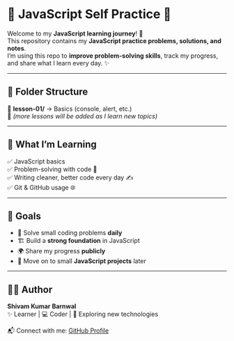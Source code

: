 # 🌟 JavaScript Self Practice 🚀  

Welcome to my **JavaScript learning journey**! 🎉  
This repository contains my **JavaScript practice problems, solutions, and notes**.  
I’m using this repo to **improve problem-solving skills**, track my progress,  
and share what I learn every day. ✨  

---

## 📂 Folder Structure  
📁 **lesson-01/** → Basics (console, alert, etc.)  
📁 *(more lessons will be added as I learn new topics)*  

---

## 📖 What I’m Learning  
✅ JavaScript basics  
✅ Problem-solving with code 🧩  
✅ Writing cleaner, better code every day ✍️  
✅ Git & GitHub usage 🌐  

---

## 🎯 Goals  
- 📝 Solve small coding problems **daily**  
- 🏗 Build a **strong foundation** in JavaScript  
- 🌍 Share my progress **publicly**  
- 🚀 Move on to small **JavaScript projects** later  

---

## 👨‍💻 Author  
**Shivam Kumar Barnwal**  
✨ Learner | 💻 Coder | 🚀 Exploring new technologies  

📬 Connect with me: [GitHub Profile](https://github.com/shivamcodes02)
